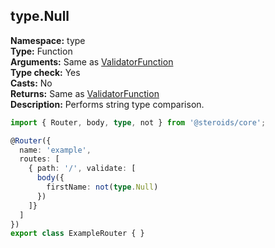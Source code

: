 ## type.Null

**Namespace:** type  
**Type:** Function  
**Arguments:** Same as [ValidatorFunction](../router-decorator/routedefinition/validationrule/validatorfunction)  
**Type check:** Yes  
**Casts:** No  
**Returns:** Same as [ValidatorFunction](../router-decorator/routedefinition/validationrule/validatorfunction)  
**Description:** Performs string type comparison.

```ts
import { Router, body, type, not } from '@steroids/core';

@Router({
  name: 'example',
  routes: [
    { path: '/', validate: [
      body({
        firstName: not(type.Null)
      })
    ]}
  ]
})
export class ExampleRouter { }
```
